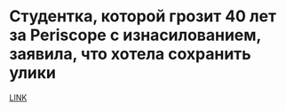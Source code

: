 # Студентка, которой грозит 40 лет за Periscope с изнасилованием, заявила, что хотела сохранить улики



[LINK](https://varlamov.ru/1658568.html)